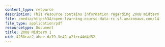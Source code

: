 ```yaml
---
content_type: resource
description: This resource contains information regarding 2008 midterm 1.
file: /media/https%3A/open-learning-course-data-rc.s3.amazonaws.com/14-12-economic-applications-of-game-theory-fall-2012/4258cac2abaeda798e42a2fcc44d4d52_MIT14_12F12_midterm1_2008.pdf
file_type: application/pdf
resourcetype: Document
title: 2008 Midterm 1
uid: 4258cac2-abae-da79-8e42-a2fcc44d4d52
---
```

